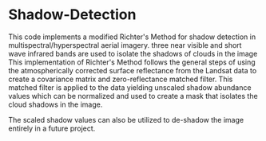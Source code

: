 # Shadow-Detection
This code implements a modified Richter's Method for shadow detection in multispectral/hyperspectral aerial imagery. 
three near visible and short wave infrared bands are used to isolate the shadows of clouds in the image
This implementation of Richter's Method follows the general steps of using the atmospherically corrected surface reflectance from the Landsat data to create a covariance matrix and zero-reflectance matched filter. 
This matched filter is applied to the data yielding unscaled shadow abundance values which can be normalized and used to create a mask that isolates the cloud shadows in the image. 

The scaled shadow values can also be utilized to de-shadow the image entirely in a future project. 
